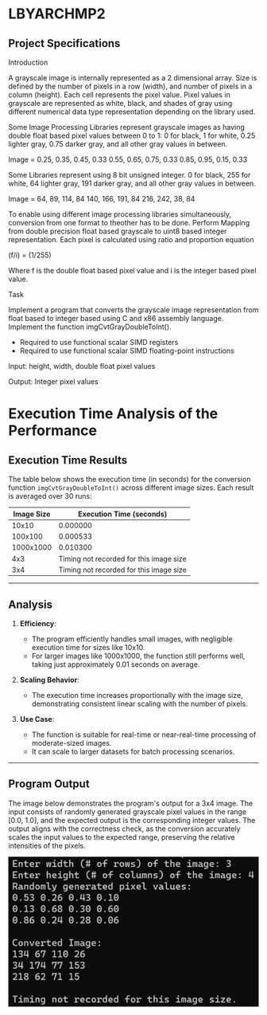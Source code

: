 # LBYARCHMP2

## Project Specifications

Introduction

A grayscale image is internally represented as a 2 dimensional array. Size is defined by the number of
pixels in a row (width), and number of pixels in a column (height). Each cell represents the pixel value.
Pixel values in grayscale are represented as white, black, and shades of gray using different numerical data 
type representation depending on the library used.

Some Image Processing Libraries represent grayscale images as having double float based pixel
values between 0 to 1: 0 for black, 1 for white, 0.25 lighter gray, 0.75 darker gray, and all other gray
values in between.

Image =
0.25, 0.35, 0.45, 0.33
0.55, 0.65, 0.75, 0.33
0.85, 0.95, 0.15, 0.33

Some Libraries represent using 8 bit unsigned integer. 0 for black, 255 for white, 64 lighter gray, 191
darker gray, and all other gray values in between.

Image =
64, 89, 114, 84
140, 166, 191, 84
216, 242, 38, 84

To enable using different image processing libraries simultaneously, conversion from one format 
to theother has to be done. Perform Mapping from double precision float based grayscale to uint8
based integer representation. Each pixel is calculated using ratio and proportion equation

(f/i) = (1/255)

Where f is the double float based pixel value and i is the integer based pixel value.

Task

Implement a program that converts the grayscale image representation from float based to integer
based using C and x86 assembly language. Implement the function imgCvtGrayDoubleToInt().

- Required to use functional scalar SIMD registers
- Required to use functional scalar SIMD floating-point instructions

Input: height, width, double float pixel values

Output: Integer pixel values

# Execution Time Analysis of the Performance

## Execution Time Results

The table below shows the execution time (in seconds) for the conversion function `imgCvtGrayDoubleToInt()` across different image sizes. Each result is averaged over 30 runs:

| **Image Size**      | **Execution Time (seconds)** |
|----------------------|------------------------------|
| 10x10               | 0.000000                    |
| 100x100             | 0.000533                    |
| 1000x1000           | 0.010300                    |
| 4x3                 | Timing not recorded for this image size                    |
| 3x4                 | Timing not recorded for this image size                   |
---

## Analysis

1. **Efficiency**: 
   - The program efficiently handles small images, with negligible execution time for sizes like 10x10.
   - For larger images like 1000x1000, the function still performs well, taking just approximately 0.01 seconds on average.

2. **Scaling Behavior**:
   - The execution time increases proportionally with the image size, demonstrating consistent linear scaling with the number of pixels.

3. **Use Case**:
   - The function is suitable for real-time or near-real-time processing of moderate-sized images.
   - It can scale to larger datasets for batch processing scenarios.

---

## Program Output 

The image below demonstrates the program's output for a 3x4 image. The input consists of randomly generated grayscale pixel values in the range [0.0, 1.0], and the expected output is the corresponding integer values. The output aligns with the correctness check, as the conversion accurately scales the input values to the expected range, preserving the relative intensities of the pixels.

![3 x 4 Sample Ouput](Sample.png)

